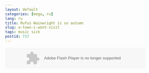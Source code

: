 ```yaml
---
layout: default
categories: [mega, ru]
lang: ru
title: Rufus Wainwright is so autumn
slug: a-town-i-wont-visit
tags: music sick 
postid: 717
---
```

<object type="application/x-shockwave-flash" data="/mega/=^_^=/mp3player.swf" height="69" width="460"><param name="wmode" VALUE="transparent" /><param name="allowFullScreen" value="true" /><param name="allowScriptAccess" value="always" /><param name="movie" value="/mega/=^_^=/mp3player.swf" /><param name="FlashVars" value="way=/mega/=^_^=/music/rufus-town.mp3&amp;swf=/mega/=^_^=/mp3player.swf&amp;w=460&amp;h=69&amp;time_seconds=246&amp;autoplay=0&amp;q=1&amp;skin=bb&amp;volume=100&amp;comment=RUFUS WAINWRIGHT — GOING TO A TOWN" /></object>